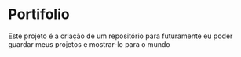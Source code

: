 # Portifolio
 Este projeto é a criação de um repositório para futuramente eu poder guardar meus projetos e mostrar-lo para o mundo
